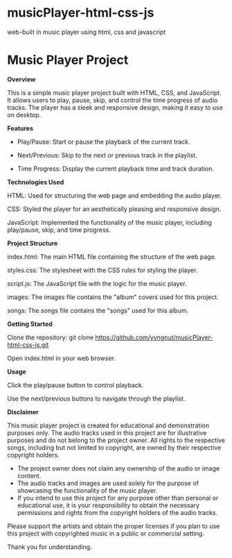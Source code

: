 # musicPlayer-html-css-js
web-built in music player using html, css and javascript 

# Music Player Project

**Overview**

This is a simple music player project built with HTML, CSS, and JavaScript. It allows users to play, pause, skip, and control the time progress of audio tracks. 
The player has a sleek and responsive design, making it easy to use on desktop.

**Features**

- Play/Pause: Start or pause the playback of the current track.

- Next/Previous: Skip to the next or previous track in the playlist.

- Time Progress: Display the current playback time and track duration.


**Technologies Used**

HTML: Used for structuring the web page and embedding the audio player.

CSS: Styled the player for an aesthetically pleasing and responsive design.

JavaScript: Implemented the functionality of the music player, including play/pause, skip, and time progress.


**Project Structure**

index.html: The main HTML file containing the structure of the web page.

styles.css: The stylesheet with the CSS rules for styling the player.

script.js: The JavaScript file with the logic for the music player.

images: The images file contains the "album" covers used for this project.

songs: The songs file contains the "songs" used for this album.


**Getting Started**

Clone the repository: git clone https://github.com/yvngnut/musicPlayer-html-css-js.git

Open index.html in your web browser.


**Usage**

Click the play/pause button to control playback.

Use the next/previous buttons to navigate through the playlist.

**Disclaimer**

This music player project is created for educational and demonstration purposes only. The audio tracks used in this project are for illustrative purposes and do not belong to the project owner. All rights to the respective songs, including but not limited to copyright, are owned by their respective copyright holders.

- The project owner does not claim any ownership of the audio or image content.
- The audio tracks and images are used solely for the purpose of showcasing the functionality of the music player.
- If you intend to use this project for any purpose other than personal or educational use, it is your responsibility to obtain the necessary permissions and rights from the copyright holders of the audio tracks.

Please support the artists and obtain the proper licenses if you plan to use this project with copyrighted music in a public or commercial setting.

Thank you for understanding.

